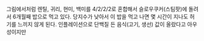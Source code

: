 그림에서처럼 렌틸, 귀리, 현미, 백미를 4/2/2/2로 혼합해서 슬로우쿠커(스팀팟)에 돌려서 6개월째 밥으로 먹고 있다. 당지수가 낮아서 이 밥을 먹고 나면 몇 시간이 지나도 허기를 느끼지 않게 된다. 인플레이션으로 단백질 든 음식(고기, 생선) 값이 올랐다고 아우성이지만